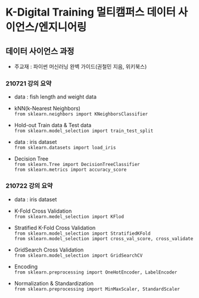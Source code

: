 # K-Digital Training 멀티캠퍼스 데이터 사이언스/엔지니어링
## 데이터 사이언스 과정
- 주교재 : 파이썬 머신러닝 완벽 가이드(권철민 지음, 위키북스)

### 210721 강의 요약

- data : fish length and weight data 
- kNN(k-Nearest Neighbors)  
`from sklearn.neighbors import KNeighborsClassifier`
- Hold-out Train data & Test data  
`from sklearn.model_selection import train_test_split`

- data : iris dataset  
`from sklearn.datasets import load_iris`
- Decision Tree  
`from sklearn.Tree import DecisionTreeClassifier`  
`from sklearn.metrics import accuracy_score`

### 210722 강의 요약

- data : iris dataset  
- K-Fold Cross Validation  
`from sklearn.medel_selection import KFlod`  
- Stratified K-Fold Cross Validation  
`from sklearn.model_selection import StratifiedKFold`  
`from sklearn.model_selection import cross_val_score, cross_validate`
- GridSearch Cross Validation  
`from sklearn.model_selection import GridSearchCV`  

- Encoding  
`from sklearn.preprocessing import OneHotEncoder, LabelEncoder`  

- Normalization & Standardization  
`from sklearn.preprocessing import MinMaxScaler, StandardScaler`  
